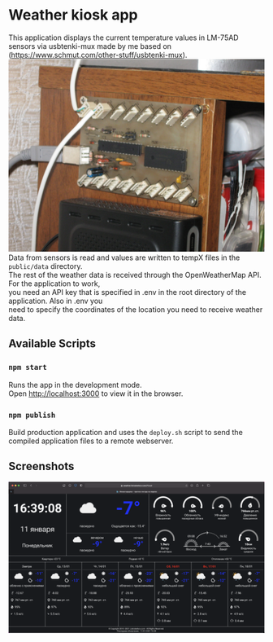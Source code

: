 # Weather kiosk app

This application displays the current temperature values in LM-75AD<br />
sensors via usbtenki-mux made by me based on (https://www.schmut.com/other-stuff/usbtenki-mux). <br />
![usbtenkimux](screenshots/usbtenkimux.jpg)
Data from sensors is read and values are written to tempX files in the ``public/data`` directory. <br />
The rest of the weather data is received through the OpenWeatherMap API. For the application to work, <br />
you need an API key that is specified in .env in the root directory of the application. Also in .env you <br />
need to specify the coordinates of the location you need to receive weather data.

## Available Scripts
### `npm start`

Runs the app in the development mode.<br />
Open [http://localhost:3000](http://localhost:3000) to view it in the browser.

### `npm publish`

Build production application and uses the ``deploy.sh`` script to send the compiled application files to a remote webserver.

## Screenshots
![Home](screenshots/home.png)
